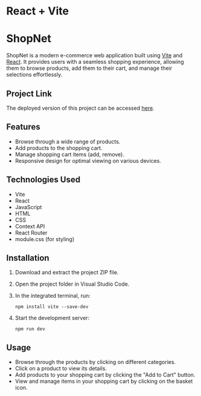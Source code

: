 # React + Vite

# ShopNet

ShopNet is a modern e-commerce web application built using [Vite](https://vitejs.dev/) and [React](https://reactjs.org/). It provides users with a seamless shopping experience, allowing them to browse products, add them to their cart, and manage their selections effortlessly.

## Project Link

The deployed version of this project can be accessed [here](https://shop-net.netlify.app/).

## Features

- Browse through a wide range of products.
- Add products to the shopping cart.
- Manage shopping cart items (add, remove).
- Responsive design for optimal viewing on various devices.

## Technologies Used

- Vite
- React
- JavaScript
- HTML
- CSS
- Context API
- React Router
- module.css (for styling)

## Installation

1. Download and extract the project ZIP file.

2. Open the project folder in Visual Studio Code.

3. In the integrated terminal, run:
   ```
   npm install vite --save-dev
   ```

4. Start the development server:
   ```
   npm run dev
   ```

## Usage

- Browse through the products by clicking on different categories.
- Click on a product to view its details.
- Add products to your shopping cart by clicking the "Add to Cart" button.
- View and manage items in your shopping cart by clicking on the basket icon.
